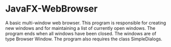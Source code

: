 # JavaFX-WebBrowser
A basic multi-window web browser. This program is responsible for creating new windows and for maintaining a list of currently open windows. The program ends when all windows have been closed. The windows are of type Browser Window. The program also requires the class SimpleDialogs.
